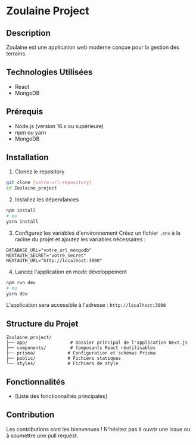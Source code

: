 # Zoulaine Project

## Description
Zoulaine est une application web moderne conçue pour la gestion des terrains.

## Technologies Utilisées
- React
- MongoDB

## Prérequis
- Node.js (version 16.x ou supérieure)
- npm ou yarn
- MongoDB

## Installation

1. Clonez le repository
```bash
git clone [votre-url-repository]
cd Zoulaine_project
```

2. Installez les dépendances
```bash
npm install
# ou
yarn install
```

3. Configurez les variables d'environnement
Créez un fichier `.env` à la racine du projet et ajoutez les variables nécessaires :
```env
DATABASE_URL="votre_url_mongodb"
NEXTAUTH_SECRET="votre_secret"
NEXTAUTH_URL="http://localhost:3000"
```

4. Lancez l'application en mode développement
```bash
npm run dev
# ou
yarn dev
```

L'application sera accessible à l'adresse : `http://localhost:3000`

## Structure du Projet
```
Zoulaine_project/
├── app/                # Dossier principal de l'application Next.js
├── components/         # Composants React réutilisables
├── prisma/            # Configuration et schémas Prisma
├── public/            # Fichiers statiques
└── styles/            # Fichiers de style
```

## Fonctionnalités
- [Liste des fonctionnalités principales]

## Contribution
Les contributions sont les bienvenues ! N'hésitez pas à ouvrir une issue ou à soumettre une pull request.

